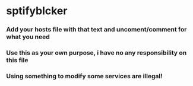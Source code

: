# sptifyblcker
### Add your hosts file with that text and uncoment/comment for what you need
### Use this as your own purpose, i have no any responsibility on this file
### Using something to modify some services are illegal! 

